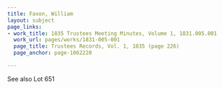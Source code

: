 ```yaml
---
title: Faxon, William
layout: subject
page_links:
- work_title: 1835 Trustees Meeting Minutes, Volume 1, 1831.005.001
  work_url: pages/works/1831-005-001
  page_title: Trustees Records, Vol. 1, 1835 (page 226)
  page_anchor: page-1062220

---
```

<p>See also Lot 651</p>
